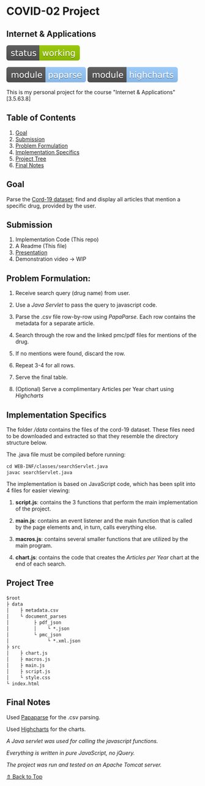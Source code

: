 # COVID-02 Project
## Internet & Applications

![status: working](status-working-green.svg)

![module: papaparse](module-papaparse-9cf.svg)
![module: highcharts](module-highcharts-9cf.svg)

This is my personal project for the course "Internet & Applications" [3.5.63.8]

## Table of Contents

1. [Goal](#Goal)
2. [Submission](#Submission)
3. [Problem Formulation](#Problem-Formulation)
5. [Implementation Specifics](#Implementation-Specifics)
4. [Project Tree](#Project-Tree)
6. [Final Notes](#Final-Notes)

## Goal

Parse the [Cord-19 dataset](https://www.semanticscholar.org/cord19); 
find and display all articles that mention a specific drug, provided by the user.

## Submission

1. Implementation Code (This repo)
2. A Readme (This file)
3. [Presentation](Presentation.pptx)
4. Demonstration video -> WIP

## Problem Formulation:

1. Receive search query (drug name) from user.

2. Use a *Java Servlet* to pass the query to javascript code.

3. Parse the .csv file row-by-row using *PapaParse*. Each row contains the metadata for a separate article.

4. Search through the row and the linked pmc/pdf files for mentions of the drug.

5. If no mentions were found, discard the row.

6. Repeat 3-4 for all rows.

7. Serve the final table.

8. (Optional) Serve a complimentary Articles per Year chart using *Highcharts*

## Implementation Specifics

The folder */data* contains the files of the cord-19 dataset. 
These files need to be downloaded and extracted so that they resemble the directory structure below.

The .java file must be compiled before running:

    cd WEB-INF/classes/searchServlet.java
    javac searchServlet.java

The implementation is based on JavaScript code, which has been split into 4 files for easier viewing:

1. **script.js**: 
contains the 3 functions that perform the main implementation of the project. 

2. **main.js**: 
contains an event listener and the main function that is called by the page elements and, in turn, calls everything else.

3. **macros.js**:
contains several smaller functions that are utilized by the main program.

4. **chart.js**:
contains the code that creates the *Articles per Year* chart at the end of each search.

## Project Tree

    $root
    ├ data
    │    ├ metadata.csv
    │    └ document_parses 
    │         ├ pdf_json
    │         │    └ *.json
    │         └ pmc_json
    │              └ *.xml.json
    ├ src
	│    ├ chart.js
    │    ├ macros.js
    │    ├ main.js
    │    ├ script.js
    │    └ style.css
    └ index.html

## Final Notes

Used [Papaparse](https://www.papaparse.com/) for the .csv parsing.

Used [Highcharts](https://www.highcharts.com/) for the charts.

*A Java servlet was used for calling the javascript functions.*

*Everything is written in pure JavaScript, no jQuery.*

*The project was run and tested on an Apache Tomcat server.*

[⇯ Back to Top](#covid-02-project)
